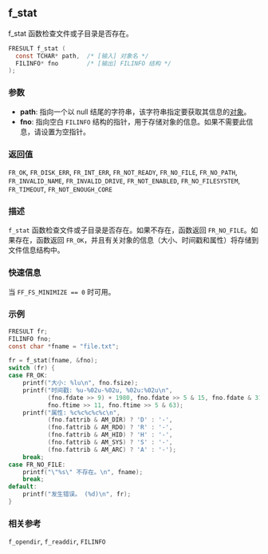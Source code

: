 ## f_stat

f_stat 函数检查文件或子目录是否存在。

```c
FRESULT f_stat (
  const TCHAR* path,  /* [输入] 对象名 */
  FILINFO* fno        /* [输出] FILINFO 结构 */
);
```

### 参数

*   **path**: 指向一个以 null 结尾的字符串，该字符串指定要获取其信息的[对象](filename.md)。
*   **fno**: 指向空白 `FILINFO` 结构的指针，用于存储对象的信息。如果不需要此信息，请设置为空指针。

### 返回值

`FR_OK`, `FR_DISK_ERR`, `FR_INT_ERR`, `FR_NOT_READY`, `FR_NO_FILE`, `FR_NO_PATH`, `FR_INVALID_NAME`, `FR_INVALID_DRIVE`, `FR_NOT_ENABLED`, `FR_NO_FILESYSTEM`, `FR_TIMEOUT`, `FR_NOT_ENOUGH_CORE`

### 描述

`f_stat` 函数检查文件或子目录是否存在。如果不存在，函数返回 `FR_NO_FILE`。如果存在，函数返回 `FR_OK`，并且有关对象的信息（大小、时间戳和属性）将存储到文件信息结构中。

### 快速信息

当 `FF_FS_MINIMIZE == 0` 时可用。

### 示例

```c
FRESULT fr;
FILINFO fno;
const char *fname = "file.txt";

fr = f_stat(fname, &fno);
switch (fr) {
case FR_OK:
    printf("大小: %lu\n", fno.fsize);
    printf("时间戳: %u-%02u-%02u, %02u:%02u\n",
           (fno.fdate >> 9) + 1980, fno.fdate >> 5 & 15, fno.fdate & 31,
           fno.ftime >> 11, fno.ftime >> 5 & 63);
    printf("属性: %c%c%c%c%c\n",
           (fno.fattrib & AM_DIR) ? 'D' : '-',
           (fno.fattrib & AM_RDO) ? 'R' : '-',
           (fno.fattrib & AM_HID) ? 'H' : '-',
           (fno.fattrib & AM_SYS) ? 'S' : '-',
           (fno.fattrib & AM_ARC) ? 'A' : '-');
    break;
case FR_NO_FILE:
    printf("\"%s\" 不存在。\n", fname);
    break;
default:
    printf("发生错误。 (%d)\n", fr);
}
```

### 相关参考

`f_opendir`, `f_readdir`, `FILINFO`

```